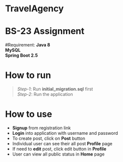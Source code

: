 # TravelAgency
# BS-23 Assignment

#Requirement:
**Java 8** \
**MySQL** \
**Spring Boot 2.5**

# How to run
>*Step-1*: Run **initial_migration.sql** first \
*Step-2*: Run the application 

# How to use
* **Signup** from registration link
* **Login** into application with username and password
* To create post, click on **Post** button
* Individual user can see their all post **Profile** page
* If need to **edit** post, click edit button in **Profile**
* User can view all public status in **Home** page
